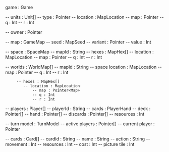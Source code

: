 game : Game

-- units : Unit[]
   -- type : Pointer<Card>
   -- location : MapLocation
      -- map : Pointer<Map>
      -- q : Int
      -- r : Int

   -- owner : Pointer<Player>

-- map : GameMap
   -- seed : MapSeed
	  -- variant : Pointer<IStartVariant>
	  -- value : Int
	  
   -- space : SpaceMap
      -- mapId : String
         -- hexes : MapHex[]
            -- location : MapLocation
	            -- map : Pointer<Map>
	            -- q : Int
	            -- r : Int

   -- worlds : WorldMap[]
         -- mapId : String
         -- space location : MapLocation
            -- map : Pointer<Map>
            -- q : Int
            -- r : Int

         -- hexes : MapHex[]
            -- location : MapLocation
	            -- map : Pointer<Map>
	            -- q : Int
	            -- r : Int

-- players : Player[]
   -- playerId : String
   -- cards : PlayerHand
      -- deck : Pointer<Card>[]
      -- hand : Pointer<Card>[]
      -- discards : Pointer<Card>[]
   -- resources : Int

-- turn model : TurnModel
   -- active players : Pointer<Player>[]
   -- current player : Pointer<Player>

-- cards : Card[]
   -- cardId : String
   -- name : String
   -- action : String
   -- movement : Int
   -- resources : Int
   -- cost : Int
   -- picture tile : Int
